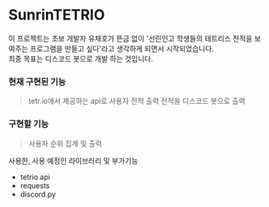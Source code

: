 # SunrinTETRIO

이 프로젝트는 초보 개발자 유채호가 뜬금 없이 '선린인고 학생들의 테트리스 전적을 보여주는 프로그램을 만들고 싶다'라고 생각하게 되면서 시작되었습니다.<br>
최종 목표는 디스코드 봇으로 개발 하는 것입니다.<br>

### 현재 구현된 기능
> tetr.io에서 제공하는 api로 사용자 전적 출력
> 전적을 디스코드 봇으로 출력

### 구현할 기능
> 사용자 순위 집계 및 출력

사용한, 사용 예정인 라이브러리 및 부가기능
<ul>
    <li>tetrio api</li>
    <li>requests</li>
    <li>discord.py</li>
</ul>